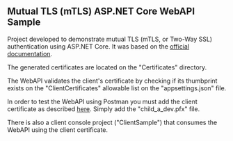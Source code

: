 ## Mutual TLS (mTLS) ASP.NET Core WebAPI Sample

Project developed to demonstrate mutual TLS (mTLS, or Two-Way SSL) authentication using ASP.NET Core. It was based on the <a href="https://learn.microsoft.com/en-us/aspnet/core/security/authentication/certauth?view=aspnetcore-7.0">official documentation</a>.

The generated certificates are located on the "Certificates" directory.

The WebAPI validates the client's certificate by checking if its thumbprint exists on the "ClientCertificates" allowable list on the "appsettings.json" file.

In order to test the WebAPI using Postman you must add the client certificate as described <a href="https://learning.postman.com/docs/sending-requests/certificates/#adding-client-certificates">here</a>. Simply add the "child_a_dev.pfx" file.

There is also a client console project ("ClientSample") that consumes the WebAPI using the client certificate.
